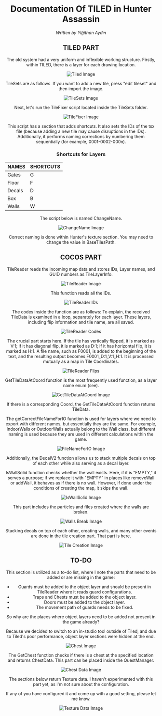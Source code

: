 <div align="center">

# Documentation Of TILED in Hunter Assassin

*Written by Yiğithan Aydın*

## TILED PART

The old system had a very uniform and inflexible working structure. Firstly, within TILED, there is a layer for each drawing location.

![Tiled Image](images/image5.png)

TileSets are as follows. If you want to add a new tile, press "edit tileset" and then import the image.

![TileSets Image](images/image16.png)

Next, let's run the TileFixer script located inside the TileSets folder.

![TileFixer Image](images/image7.png)

This script has a section that adds shortcuts. It also sets the IDs of the tsx file (because adding a new tile may cause disruptions in the IDs). Additionally, it performs naming corrections by numbering them sequentially (for example, 0001-0002-000n).

### Shortcuts for Layers

| NAMES    | SHORTCUTS |
|----------|-----------|
| Gates    | G         |
| Floor    | F         |
| Decals   | D         |
| Box      | B         |
| Walls    | W         |

The script below is named ChangeName.

![ChangeName Image](images/image6.png)

Correct naming is done within Hunter's texture section. You may need to change the value in BaseTilesPath.

## COCOS PART

TileReader reads the incoming map data and stores IDs, Layer names, and GUID numbers as TileLayerInfo.

![TileReader Image](images/image2.png)

This function reads all the IDs.

![TileReader IDs](images/image17.png)

The codes inside the function are as follows: To explain, the received TileData is examined in a loop, separately for each layer. These layers, including flip information and tile name, are all saved.

![TileReader Codes](images/image15.png)

The crucial part starts here. If the tile has vertically flipped, it is marked as V:1; if it has diagonal flip, it is marked as D:1; if it has horizontal flip, it is marked as H:1. A file name, such as F0001, is added to the beginning of the text, and the resulting output becomes F0001_D:1_V:1_H:1. It is processed mutually as a map in Tile Coordinates.

![TileReader Flips](images/image4.png)

GetTileDataAtCoord function is the most frequently used function, as a layer name enum (see).

![GetTileDataAtCoord Image](images/image3.png)

If there is a corresponding Coord, the GetTileDataAtCoord function returns TileData.

The getCorrectFileNameForIO function is used for layers where we need to export with different names, but essentially they are the same. For example, IndoorWalls or OutdoorWalls actually belong to the Wall class, but different naming is used because they are used in different calculations within the game.

![FileNameForIO Image](images/image12.png)

Additionally, the DecalV2 function allows us to stack multiple decals on top of each other while also serving as a decal layer.

IsWallSolid function checks whether the wall exists. Here, if it is "EMPTY," it serves a purpose; if we replace it with "EMPTY" in places like removeWall or addWall, it behaves as if there is no wall. However, if done under the conditions of creating the map, it skips the wall.

![IsWallSolid Image](images/image11.png)

This part includes the particles and files created where the walls are broken.

![Walls Break Image](images/image1.png)

Stacking decals on top of each other, creating walls, and many other events are done in the tile creation part. That part is here.

![Tile Creation Image](images/image10.png)

## TO-DO

This section is utilized as a to-do list, where I note the parts that need to be added or are missing in the game:

- Guards must be added to the object layer and should be present in TileReader where it reads guard configurations.
- Traps and Chests must be added to the object layer.
- Doors must be added to the object layer.
- The movement path of guards needs to be fixed.

So why are the places where object layers need to be added not present in the game already?

Because we decided to switch to an in-studio tool outside of Tiled, and due to Tiled's poor performance, object layer sections were hidden at the end.

![Chest Image](images/image9.png)

The GetChest function checks if there is a chest at the specified location and returns ChestData. This part can be placed inside the QuestManager.

![Chest Data Image](images/image13.png)

The sections below return Texture data. I haven't experimented with this part yet, as I'm not sure about the configuration.

If any of you have configured it and come up with a good setting, please let me know.

![Texture Data Image](images/image8.png)

</div>
